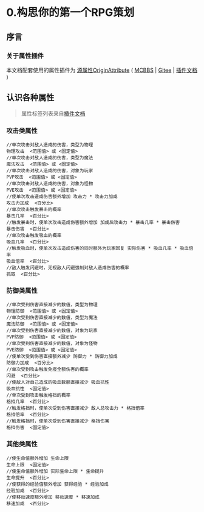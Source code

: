 # 0.构思你的第一个RPG策划
## 序言
### 关于属性插件
本文档配套使用的属性插件为 [源属性OriginAttribute](https://www.mcbbs.net/thread-1248537-1-1.html)
( [MCBBS](https://www.mcbbs.net/thread-1248537-1-1.html) |
[Gitee](https://gitee.com/amazing-ocean-origin/origin-attribute) |
[插件文档](https://mc-origin.gitbook.io/originattribute/)  )
## 认识各种属性
> 属性标签列表来自[插件文档](https://mc-origin.gitbook.io/originattribute/attribute/attribute-overview/shu-xing-biao-qian)
### 攻击类属性
    //单次攻击对敌人造成的伤害，类型为物理
    物理攻击  <范围值> 或 <固定值>
    //单次攻击对敌人造成的伤害，类型为魔法
    魔法攻击  <范围值> 或 <固定值> 
    //单次攻击对敌人造成的伤害，对象为玩家
    PVP攻击  <范围值> 或 <固定值>  
    //单次攻击对敌人造成的伤害，对象为怪物
    PVE攻击  <范围值> 或 <固定值>  
    //使单次攻击造成伤害额外增加 攻击力 * 攻击力加成
    攻击力加成  <百分比> 
    //单次攻击触发暴击的概率
    暴击几率  <百分比>  
    //触发暴击时，使单次攻击造成伤害额外增加 加成后攻击力 * 暴击几率 * 暴击伤害
    暴击伤害  <百分比>  
    //单次攻击触发吸血的概率
    吸血几率  <百分比>  
    //触发吸血时，使单次攻击造成伤害的同时额外为玩家回复 实际伤害 * 吸血几率 * 吸血倍率
    吸血倍率  <百分比>  
    //敌人触发闪避时，无视敌人闪避强制对敌人造成伤害的概率
    抓取  <百分比>
### 防御类属性
    //单次受到伤害直接减少的数值，类型为物理
    物理防御  <范围值> 或 <固定值>
    //单次受到伤害直接减少的数值，类型为魔法
    魔法防御  <范围值> 或 <固定值>
    //单次受到伤害直接减少的数值，对象为玩家
    PVP防御  <范围值> 或 <固定值>
    //单次受到伤害直接减少的数值，对象为怪物
    PVE防御  <范围值> 或 <固定值>
    //使单次受到伤害直接额外减少 防御力 * 防御力加成
    防御力加成  <百分比>
    //单次受到攻击触发免疫全额伤害的概率
    闪避  <百分比>
    //使敌人对自己造成的吸血数额直接减少 吸血抗性
    吸血抗性  <固定值>
    //单次受到攻击触发格挡的概率
    格挡几率  <百分比>
    //触发格挡时，使单次受到伤害直接减少 敌人总攻击力 * 格挡倍率
    格挡倍率  <百分比>
    //触发格挡时，使单次受到伤害直接减少 格挡伤害
    格挡伤害  <固定值>
### 其他类属性
    //使生命值额外增加 生命上限
    生命上限  <固定值>
    //使生命值额外增加 实际生命上限 * 生命提升
    生命提升  <百分比>
    //使获得的经验值额外增加 获得经验 * 经验加成
    经验加成  <百分比>
    //使移动速度额外增加 移动速度 * 移速加成
    移速加成  <百分比>
